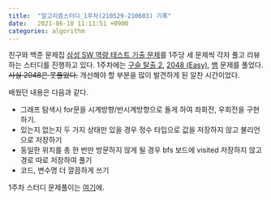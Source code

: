```yaml
---
title:  "알고리즘스터디_1주차(210529-210603) 기록"
date:   2021-06-10 11:11:51 +0900
categories: algorithm
---
```




친구와 백준 문제집 [삼성 SW 역량 테스트 기출 문제](https://www.acmicpc.net/workbook/view/1152)를 1주당 세 문제씩 각자 풀고 리뷰하는 스터디를 진행하고 있다. 1주차에는 [구슬 탈출 2](https://www.acmicpc.net/problem/13460), [2048 (Easy)](https://www.acmicpc.net/problem/12100), [뱀](https://www.acmicpc.net/problem/3190) 문제를 풀었다. ~~사실 2048은 못풀었다.~~ 개선해야 할 부분을 많이 발견하게 된 알찬 시간이었다.

배웠던 내용은 다음과 같다.

- 그래프 탐색시 for문을 시계방향/반시계방향으로 돌게 하여 좌회전, 우회전을 구현하기.
- 있는지 없는지 두 가지 상태만 있을 경우 정수 타입으로 값을 저장하지 않고 불리언으로 저장하기
- 동일한 위치를 총 한 번만 방문하지 않게 될 경우 bfs 보드에 visited 저장하지 않고 경로 따로 저장하여 풀기
- 코드, 변수명 더 깔끔하게 쓰기

1주차 스터디 문제풀이는 [여기](https://www.notion.so/210529-210603-1-df33c5ed2cf84ca09435f5b9fe23c837)에.